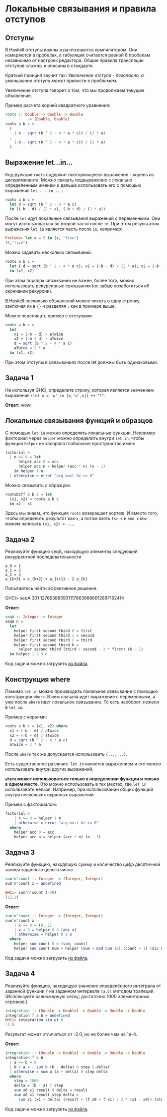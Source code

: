 
# Локальные связывания и правила отступов

## Отступы

В Haskell отступы важны и распознаются компилятором. Они измеряются в пробелах, а табуляция считается равной 8 пробелам независимо от настроек редактора. Общие правила трансляции отступов сложны и описаны в стандарте.

Краткий принцип звучит так:
_Увеличение отступа - безопасно, а уменьшение отступа может привести к проблемам._

Увеличение отступа говорит о том, что мы продолжаем текущее объявление.

Пример расчета корней квадратного уравнения:
```haskell
roots :: Double -> Double -> Double
          -> (Double, Double)
roots a b c =
  (
    (-b - sqrt (b ^ 2 - 4 * a * c)) / (2 * a)
  ,
    (-b + sqrt (b ^ 2 - 4 * a * c)) / (2 * a)
  )
```

## Выражение let...in...

Код функции `roots` содержит повторяющееся выражение - корень из дискриминанта. Можно связать подвыражение с локально определенным именем и дальше использовать его с помощью выражения `let ... in ...`:
```haskell
roots a b c =
  let d = sqrt (b ^ 2 - 4 * a c)
  in ((-b - d) / (2 * a), (-b + d) / (2 * a))
```
После `let` идут локальные связывания выражений с переменными. Они могут использоваться во второй части после `in`. При этом результатом выражения `let in` является часть после `in`, например:
```haskell
Prelude> let x = 5 in (x, "five")
(5,"five")
```

Можно задавать несколько связываний:
```haskell
roots a b c =
  let { d = sqrt (b ^ 2 - 4 * a c); x1 = (-b - d) / (2 * a); x2 = (-b + d) / (2 * a) }
  in (x1, x2)
```
При этом порядок связываний не важен, более того, можно использовать рекурсивные связывания (не забыв позаботиться об окончании рекурсии).

В Haskell несколько объявлений можно писать в одну строчку, заключая их в `{}` и разделяя `;` как в примере выше.

Можно переписать пример с отступами:
```haskell
roots a b c =
  let
    x1 = (-b - d) / aTwice
    x2 = (-b + d) / aTwice
    d = sqrt (b ^ 2 - 4 * a c)
    aTwice = 2 * a
  in (x1, x2)
```
При этом отступы в связываниях после let должны быть одинаковыми.

## Задача 1

Не используя GHCi, определите строку, которая является значением выражения `(let x = 'w' in [x,'o',x]) ++ "!"`.

**Ответ:** wow!

## Локальные связывания функций и образцов

С помощью `let in` можно определять локальные функции. Например факториал через `helper` можно определить внутри `let in`, чтобы функция `helper` не засоряла глобальное пространство имен:
```haskell
factorial n
  | n >= 0 = let
      helper acc 0 = acc
      helper acc n = helper (acc * n) (n - 1)
    in helper 1 n
  | otherwise = error "arg must be >= 0"
```

Можно связывать с образцом:
```haskell
rootsDiff a b c = let
  (x1, x2) = roots a b c
  in x2 - x1
```
Здесь мы знаем, что функция `roots` возвращает кортеж. И вместо того, чтобы определить результат как `x`, а потом взять `fsr x` и `snd x` мы можем написать `(x1, x2) = ...`.

## Задача 2

Реализуйте функцию seqA, находящую элементы следующей рекуррентной последовательности
```
a_0 = 1
a_1 = 2
a_2 = 3
a_{k+3} = a_{k+2} + a_{k+1} - 2 a_{k}
```
Попытайтесь найти эффективное решение.

GHCi> seqA 301
1276538859311178639666612897162414

**Ответ:**
```haskell
seqA :: Integer -> Integer
seqA n =
  let
    helper first second third 0 = first
    helper first second third 1 = second
    helper first second third 2 = third
    helper first second third k =
      helper second third (third + second - 2 * first) (k - 1)
  in helper 1 2 3 n
```

Код задачи можно загрузить [из файла](./task_1.6.2.hs).

## Конструкция where

Помимо `let in` можно производить локальное связывание с помощью конструкции `where`. В нем сначала идет выражение с переменными, а уже после `where` идет локальное связывание. То есть наоборот, нежели в `let in`.

Пример с корнями:
```haskell
roots a b c = (x1, x2) where
  x1 = (-b - d) / aTwice
  x2 = (-b + d) / aTwice
  d = sqrt (b ^ 2 - 4 * a c)
  aTwice = 2 * a
```

После `where` так же допускается использовать `{...;...}`.

Есть существенное различие. `let in` является выражением и его можно использовать внутри других выражений.

**`where` может использоваться только в определении функции и только в одном месте**. Это можно использовать в тех местах, где `let in` использовать нельзя. Например, при использовании общих функций внутри нескольких охранных выражений.

Пример с факториалом:
```haskell
factorial n
    | n >= 0 = helper 1 n
    | otherwise = error "arg must be >= 0"
  where
    helper acc 0 = acc
    helper acc n = helper (acc * n) (n - 1)
```

## Задача 3

Реализуйте функцию, находящую сумму и количество цифр десятичной записи заданного целого числа.
```haskell
sum'n'count :: Integer -> (Integer, Integer)
sum'n'count x = undefined

GHCi> sum'n'count (-39)
(12,2)
```

**Ответ:**
```haskell
sum'n'count :: Integer -> (Integer, Integer)
sum'n'count x
    | x == 0 = (0, 1)
    | x < 0 = helper 0 0 (abs x)
    | otherwise = helper 0 0 x
  where
    helper sum count 0 = (sum, count)
    helper sum count num = helper (sum + mod num 10) (count + 1) (div num 10)
```

Код задачи можно загрузить [из файла](./task_1.6.3.hs).

## Задача 4

Реализуйте функцию, находящую значение определённого интеграла от заданной функции `f` на заданном интервале `[a,b]` методом трапеций. (Используйте равномерную сетку; достаточно 1000 элементарных отрезков.)

```haskell
integration :: (Double -> Double) -> Double -> Double -> Double
integration f a b = undefined
GHCi> integration sin pi 0
-2.0
```

Результат может отличаться от -2.0, но не более чем на 1e-4.

**Ответ:**
```haskell
integration :: (Double -> Double) -> Double -> Double -> Double
integration f a b
  | a == b = 0
  | b < a = - sum b (b - delta) 0 step (-delta)
  | otherwise = sum a (a + delta) 0 step delta
  where
    step = 1000
    delta = (b - a) / step
    sum x0 x1 result 0 delta = result
    sum x0 x1 result step delta =
      sum x1 (x1 + delta) (result + (f x0 + f x1) / 2 * (x1 - x0)) (step - 1) delta
```

Код задачи можно загрузить [из файла](./task_1.6.4.hs).